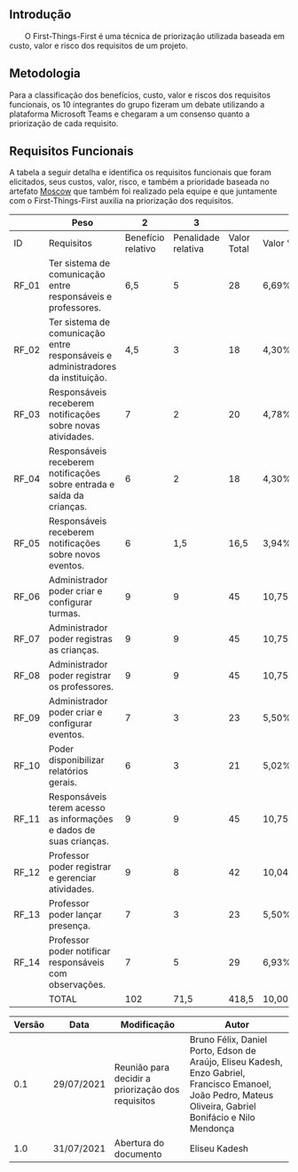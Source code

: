 ## Introdução
&emsp;&emsp;O First-Things-First é uma técnica de priorização utilizada baseada em custo, valor e risco dos requisitos de um projeto.

## Metodologia

Para a classificação dos benefícios, custo, valor e riscos dos requisitos funcionais, os 10 integrantes do grupo fizeram um debate utilizando a plataforma Microsoft Teams e chegaram a um consenso quanto a priorização de cada requisito.

## Requisitos Funcionais

A tabela a seguir detalha e identifica os requisitos funcionais que foram elicitados, seus custos, valor, risco, e também a prioridade baseada no artefato [Moscow](./moscow.md) que também foi realizado pela equipe e que juntamente com o First-Things-First auxilia na priorização dos requisitos.

|         | Peso                                                                            | 2                  | 3                 |             |         | 1              |         | 1              |         |            |
| ------- | ------------------------------------------------------------------------------- | ------------------ | ----------------- | ----------- | ------- | -------------- | ------- | -------------- | ------- | ---------- |
| ID      | Requisitos                                                                      | Benefício relativo | Penalidade relativa | Valor Total | Valor % | Custo relativo | Custo % | Risco Relativo | Risco % | Prioridade |
| RF_01 | Ter sistema de comunicação entre responsáveis e professores.                    | 6,5                | 5                 | 28          | 6,69%   | 8              | 9,47%   | 4              | 8,89%   | 0,364      |
| RF_02 | Ter sistema de comunicação entre responsáveis e administradores da instituição. | 4,5                | 3                 | 18          | 4,30%   | 8              | 9,47%   | 5              | 11,11%  | 0,209      |
| RF_03 | Responsáveis receberem notificações sobre novas atividades.                     | 7                  | 2                 | 20          | 4,78%   | 4              | 4,73%   | 5              | 11,11%  | 0,302      |
| RF_04 | Responsáveis receberem notificações sobre entrada e saída da crianças.          | 6                  | 2                 | 18          | 4,30%   | 8,5            | 10,06%  | 7              | 15,56%  | 0,268      |
| RF_05 | Responsáveis receberem notificações sobre novos eventos.                        | 6                  | 1,5               | 16,5        | 3,94%   | 4              | 4,73%   | 5              | 11,11%  | 0,249      |
| RF_06 | Administrador poder criar e configurar turmas.                                  | 9                  | 9                 | 45          | 10,75%  | 6              | 7,10%   | 1              | 2,22%   | 1,153      |
| RF_07 | Administrador poder registras as crianças.                                      | 9                  | 9                 | 45          | 10,75%  | 4              | 4,73%   | 1              | 2,22%   | 1,546      |
| RF_08 | Administrador poder registrar os professores.                                   | 9                  | 9                 | 45          | 10,75%  | 4              | 4,73%   | 1              | 2,22%   | 1,546      |
| RF_09 | Administrador poder criar e configurar eventos.                                 | 7                  | 3                 | 23          | 5,50%   | 6              | 7,10%   | 3              | 6,67%   | 0,399      |
| RF_10 | Poder disponibilizar relatórios gerais.                                         | 6                  | 3                 | 21          | 5,02%   | 6              | 7,10%   | 4              | 8,89%   | 0,314      |
| RF_11 | Responsáveis terem acesso as informações e dados de suas crianças.             | 9                  | 9                 | 45          | 10,75%  | 7              | 8,28%   | 1              | 2,22%   | 1,023      |
| RF_12 | Professor poder registrar e gerenciar atividades.                                | 9                  | 8                 | 42          | 10,04%  | 6              | 7,10%   | 1              | 2,22%   | 1,076      |
| RF_13 | Professor poder lançar presença.                                                | 7                  | 3                 | 23          | 5,50%   | 6              | 7,10%   | 4              | 8,89%   | 0,344      |
| RF_14 | Professor poder notificar responsáveis com observações.                         | 7                  | 5                 | 29          | 6,93%   | 7              | 8,28%   | 3              | 6,67%   | 0,463      |
|         | TOTAL                                                                           | 102                | 71,5              | 418,5       | 10,00%  | 84,5           | 100,00% | 45             | 100,00% |            |


| Versão | Data       | Modificação                                       | Autor                                                                                                                                   |
| ------ | ---------- | ------------------------------------------------- | --------------------------------------------------------------------------------------------------------------------------------------- |
| 0.1    | 29/07/2021 | Reunião para decidir a priorização dos requisitos | Bruno Félix, Daniel Porto, Edson de Araújo, Eliseu Kadesh, Enzo Gabriel, Francisco Emanoel, João Pedro, Mateus Oliveira, Gabriel Bonifácio e Nilo Mendonça |
| 1.0    | 31/07/2021 | Abertura do documento                             | Eliseu Kadesh                                                                                                                             |